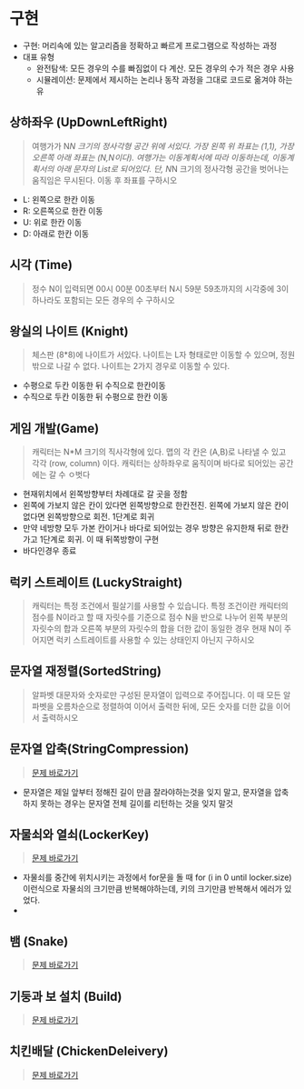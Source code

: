 # 구현
- 구현: 머리속에 있는 알고리즘을 정확하고 빠르게 프로그램으로 작성하는 과정
- 대표 유형
  - 완전탐색: 모든 경우의 수를 빠짐없이 다 계산. 모든 경우의 수가 적은 경우 사용
  - 시뮬레이션: 문제에서 제시하는 논리나 동작 과정을 그대로 코드로 옮겨야 하는 유 
## 상하좌우 (UpDownLeftRight)
> 여행가가 N*N 크기의 정사각형 공간 위에 서있다. 가장 왼쪽 위 좌표는 (1,1), 가장 오른쪽 아래 좌표는 (N,N이다). 여행가는 이동계획서에 따라 이동하는데, 이동계획서의 아래 문자의 List로 되어있다. 단, N*N 크기의 정사각형 공간을 벗어나는 움직임은 무시된다.
> 이동 후 좌표를 구하시오
- L: 왼쪽으로 한칸 이동
- R: 오른쪽으로 한칸 이동
- U: 위로 한칸 이동
- D: 아래로 한칸 이동

## 시각 (Time)
> 정수 N이 입력되면 00시 00분 00초부터 N시 59분 59초까지의 시각중에 3이 하나라도 포함되는 모든 경우의 수 구하시오

## 왕실의 나이트 (Knight)
> 체스판 (8*8)에 나이트가 서있다. 나이트는 L자 형태로만 이동할 수 있으며, 정원 밖으로 나갈 수 없다. 나이트는 2가지 경우로 이동할 수 있다.
- 수평으로 두칸 이동한 뒤 수직으로 한칸이동
- 수직으로 두칸 이동한 뒤 수평으로 한칸 이동

## 게임 개발(Game)
> 캐릭터는 N*M 크기의 직사각형에 있다. 맵의 각 칸은 (A,B)로 나타낼 수 있고 각각 (row, column) 이다. 캐릭터는 상하좌우로 움직이며 바다로 되어있는 공간에는 갈 수 ㅇ벗다
- 현재위치에서 왼쪽방향부터 차례대로 갈 곳을 정함
- 왼쪽에 가보지 않은 칸이 있다면 왼쪽방향으로 한칸전진. 왼쪽에 가보지 않은 칸이 없다면 왼쪽방향으로 회전. 1단계로 회귀
- 만약 네방향 모두 가본 칸이거나 바다로 되어있는 경우 방향은 유지한채 뒤로 한칸 가고 1단계로 회귀. 이 때 뒤쪽방향이 구현
- 바다인경우 종료

## 럭키 스트레이트 (LuckyStraight)
> 캐릭터는 특정 조건에서 필살기를 사용할 수 있습니다. 특정 조건이란 캐릭터의 점수를 N이라고 할 때 자릿수를 기준으로 점수 N을 반으로 나누어 왼쪽 부분의 자릿수의 합과 오른쪽 부분의 자릿수의 합을 더한 값이 동일한 경우
> 현재 N이 주어지면 럭키 스트레이트를 사용할 수 있는 상태인지 아닌지 구하시오

## 문자열 재정렬(SortedString)
> 알파벳 대문자와 숫자로만 구성된 문자열이 입력으로 주어집니다. 이 때 모든 알파벳을 오름차순으로 정렬하여 이어서 출력한 뒤에, 모든 숫자를 더한 값을 이어서 출력하시오

## 문자열 압축(StringCompression)
> [문제 바로가기](https://school.programmers.co.kr/learn/courses/30/lessons/60057)
- 문자열은 제일 앞부터 정해진 길이 만큼 잘라야하는것을 잊지 말고, 문자열을 압축하지 못하는 경우는 문자열 전체 길이를 리턴하는 것을 잊지 말것

## 자물쇠와 열쇠(LockerKey)
> [문제 바로가기](https://school.programmers.co.kr/learn/courses/30/lessons/60059)
- 자물쇠를 중간에 위치시키는 과정에서 for문을 돌 때 for (i in 0 until locker.size) 이런식으로 자물쇠의 크기만큼 반복해야하는데, 키의 크기만큼 반복해서 에러가 있었다.
- 

## 뱀 (Snake)
> [문제 바로가기](https://www.acmicpc.net/problem/3190)

## 기둥과 보 설치 (Build)
> [문제 바로가기](https://programmers.co.kr/learn/courses/30/lessons/60061)

## 치킨배달 (ChickenDeleivery)
> [문제 바로가기](https://acmicpc.net/problem/15686)
